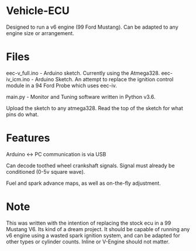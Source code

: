 # Vehicle-ECU
Designed to run a v6 engine (99 Ford Mustang). Can be adapted to any engine size or arrangement.

# Files
eec-v_full.ino - Arduino sketch. Currently using the Atmega328.
eec-iv_icm.ino - Arduino Sketch. An attempt to replace the ignition control module in a 94 Ford Probe which uses eec-iv.

main.py - Monitor and Tuning software written in Python v3.6.

Upload the sketch to any atmega328. Read the top of the sketch for what pins do what.

# Features
Arduino <-> PC communication is via USB

Can decode toothed wheel crankshaft signals. Signal must already be conditioned (0-5v square wave).

Fuel and spark advance maps, as well as on-the-fly adjustment.

# Note
This was written with the intention of replacing the stock ecu in a  99 Mustang V6. Its kind of a dream project. It should be capable of running any v6 engine using a wasted spark ignition system, and can be adapted for other types or cylinder counts. Inline or V-Engine should not matter.
